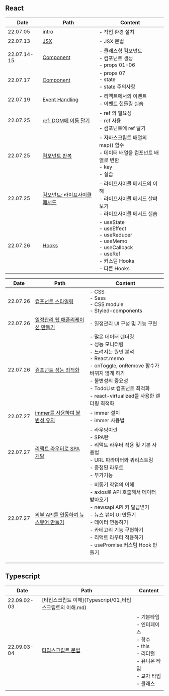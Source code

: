 ## React

| Date        | Path                                                   | Content                                                      |
| ----------- | ------------------------------------------------------ | ------------------------------------------------------------ |
| 22.07.05    | [intro](React/00_intro.md)                             | - 작업 환경 설치                                             |
| 22.07.13    | [JSX](React/01_JSX.md)                                 | - JSX 문법                                                   |
| 22.07.14-15 | [Component](React/02_component.md)                     | - 클래스형 컴포넌트<br/>- 컴포넌트 생성<br/>- props 01-06    |
| 22.07.17    | [Component](React/02_component.md)                     | - props 07<br/>- state<br/>- state 주의사항                  |
| 22.07.19    | [Event Handling](React/03_EventHandling.md)            | - 리액트에서의 이벤트<br />- 이벤트 핸들링 실습              |
| 22.07.25    | [ref: DOM에 이름 달기](React/04_ref.md)                | - ref 의 필요성<br />- ref 사용<br />- 컴포넌트에 ref 달기   |
| 22.07.25    | [컴포넌트 반복](React/05_Component반복.md)             | - 자바스크립트 배열의 map() 함수<br />- 데이터 배열을 컴포넌트 배열로 변환<br />- key<br />- 실습 |
| 22.07.25    | [컴포넌트: 라이프사이클 메서드](React/06_LifeCycle.md) | - 라이프사이클 메서드의 이해<br />- 라이프사이클 메서드 살펴보기<br />- 라이프사이클 메서드 실습 |
| 22.07.26    | [Hooks](React/07_Hooks.md)                             | - useState<br />- useEffect<br />- useReducer<br />- useMemo<br />- useCallback<br />- useRef<br />- 커스텀 Hooks<br />- 다른 Hooks |

| Date     | Path                                                         | Content                                                      |
| -------- | ------------------------------------------------------------ | ------------------------------------------------------------ |
| 22.07.26 | [컴포넌트 스타일링](React/08_ComponentStyling.md)            | - CSS<br />- Sass<br />- CSS module<br />- Styled-components |
| 22.07.26 | [일정관리 웹 애플리케이션 만들기](React/09_Schedule.md)      | - 일정관리 UI 구성 및 기능 구현                              |
| 22.07.26 | [컴포넌트 성능 최적화](React/10_컴포넌트성능최적화.md)       | - 많은 데이터 렌더링<br />- 성능 모니터링<br />- 느려지는 원인 분석<br />- React.memo<br />- onToggle, onRemove 함수가 바뀌지 않게 하기<br />- 불변성의 중요성<br />- TodoList  컴포넌트 최적화<br />- react-virtualized를 사용한 렌더링 최적화 |
| 22.07.27 | [immer를 사용하여 불변성 유지](React/11_immer.md)            | - immer 설치<br />- immer 사용법                             |
| 22.07.27 | [리액트 라우터로 SPA 개발](React/12_ReactRouter.md)          | - 라우팅이란<br />- SPA란<br />- 리액트 라우터 적용 및 기본 사용법<br />- URL 파라미터와 쿼리스트링<br />- 중첩된 라우트<br />- 부가기능 |
| 22.07.27 | [외부 API를 연동하여 뉴스뷰어 만들기](React/13_외부API연동.md) | - 비동기 작업의 이헤<br />- axios로 API 호출해서 데이터 받아오기<br />- newsapi API 키 발급받기<br />- 뉴스 뷰어 UI 만들기<br />- 데이터 연동하기<br />- 카테고리 기능 구현하기<br />- 리액트 라우터 적용하기<br />- usePromise 커스텀 Hook 만들기 |
|          |                                                              |                                                              |
|          |                                                              |                                                              |
|          |                                                              |                                                              |





## Typescript

| Date        | Path                                                      | Content                                                      |
| ----------- | --------------------------------------------------------- | ------------------------------------------------------------ |
| 22.09.02-03 | [타입스크립트 이해](Typescript/01_타입스크립트의 이해.md) |                                                              |
| 22.09.03-04 | [타입스크립트 문법](Typescript/00_grammer.md)             | - 기본타입<br />- 인터페이스<br />- 함수<br />- this<br />- 리터럴<br />- 유니온 타입<br />- 교차 타입<br />- 클래스 <br /> |
|             |                                                           |                                                              |

